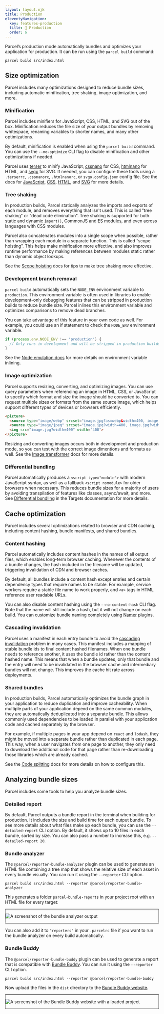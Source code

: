 ```yaml
---
layout: layout.njk
title: Production
eleventyNavigation:
  key: features-production
  title: 🚀 Production
  order: 6
---
```


Parcel’s production mode automatically bundles and optimizes your application for production. It can be run using the `parcel build` command:

```shell
parcel build src/index.html
```

## Size optimization

Parcel includes many optimizations designed to reduce bundle sizes, including automatic minification, tree shaking, image optimization, and more.

### Minification

Parcel includes minifiers for JavaScript, CSS, HTML, and SVG out of the box. Minification reduces the file size of your output bundles by removing whitespace, renaming variables to shorter names, and many other optimizations.

By default, minification is enabled when using the `parcel build` command. You can use the `--no-optimize` CLI flag to disable minification and other optimizations if needed.

Parcel uses [terser](https://github.com/fabiosantoscode/terser) to minify JavaScript, [cssnano](http://cssnano.co/) for CSS, [htmlnano](https://github.com/posthtml/htmlnano) for HTML, and [svgo](https://github.com/svg/svgo) for SVG. If needed, you can configure these tools using a `.terserrc`, `.cssnanorc`, `.htmlnanorc`, or `svgo.config.json` config file. See the docs for [JavaScript](/languages/babel/), [CSS](/languages/postcss/), [HTML](/languages/html), and [SVG](/languages/svg/) for more details.

### Tree shaking

In production builds, Parcel statically analyzes the imports and exports of each module, and removes everything that isn't used. This is called "tree shaking" or "dead code elimination". Tree shaking is supported for both static and dynamic `import()`, CommonJS and ES modules, and even across languages with CSS modules.

Parcel also concatenates modules into a single scope when possible, rather than wrapping each module in a separate function. This is called “scope hoisting”. This helps make minification more effective, and also improves runtime performance by making references between modules static rather than dynamic object lookups.

See the [Scope hoisting](/features/scope-hoisting/) docs for tips to make tree shaking more effective.

### Development branch removal

`parcel build` automatically sets the `NODE_ENV` environment variable to `production`. This environment variable is often used in libraries to enable development-only debugging features that can be stripped in production builds to reduce bundle size. Parcel inlines this environment variable and optimizes comparisons to remove dead branches.

You can take advantage of this feature in your own code as well. For example, you could use an if statement to check the `NODE_ENV` environment variable.

```javascript
if (process.env.NODE_ENV !== 'production') {
  // Only runs in development and will be stripped in production builds.
}
```

See the [Node emulation docs](/features/node-emulation/) for more details on environment variable inlining.

### Image optimization

Parcel supports resizing, converting, and optimizing images. You can use query parameters when referencing an image in HTML, CSS, or JavaScript to specify which format and size the image should be converted to. You can request multiple sizes or formats from the same source image, which helps support different types of devices or browsers efficiently.

```html
<picture>
  <source type="image/webp" srcset="image.jpg?as=webp&width=400, image.jpg?as=webp&width=800 2x">
  <source type="image/jpeg" srcset="image.jpg?width=400, image.jpg?width=800 2x">
  <img src="image.jpg?width=400" width="400">
</picture>
```

Resizing and converting images occurs both in development and production mode, so you can test with the correct image dimentions and formats as well. See the [Image transformer](/recipes/image/) docs for more details.

### Differential bundling

Parcel automatically produces a `<script type="module">` with modern JavaScript syntax, as well as a fallback `<script nomodule>` for older browsers when necessary. This reduces bundle sizes for a majority of users by avoiding transpilation of features like classes, async/await, and more. See [Differential bundling](/features/targets/#differential-bundling) in the Targets documentation for more details.

## Cache optimization

Parcel includes several optimizations related to browser and CDN caching, including content hashing, bundle manifests, and shared bundles.

### Content hashing

Parcel automatically includes content hashes in the names of all output files, which enables long-term browser caching. Whenever the contents of a bundle changes, the hash included in the filename will be updated, triggering invalidation of CDN and browser caches.

By default, all bundles include a content hash except entries and certain dependency types that require names to be stable. For example, service workers require a stable file name to work properly, and `<a>` tags in HTML reference user readable URLs.

You can also disable content hashing using the `--no-content-hash` CLI flag. Note that the name will still include a hash, but it will not change on each build. You can customize bundle naming completely using [Namer](/plugin-system/namer/) plugins.

### Cascading invalidation

Parcel uses a manifest in each entry bundle to avoid the [cascading invalidation](https://philipwalton.com/articles/cascading-cache-invalidation/) problem in many cases. This manifest includes a mapping of stable bundle ids to final content hashed filenames. When one bundle needs to reference another, it uses the bundle id rather than the content hashed name. This means that when a bundle updates, only that bundle and the entry will need to be invalidated in the browser cache and intermediary bundles will not change. This improves the cache hit rate across deployments.

### Shared bundles

In production builds, Parcel automatically optimizes the bundle graph in your application to reduce duplication and improve cacheability. When multiple parts of your application depend on the same common modules, they are automatically deduplicated into a separate bundle. This allows commonly used dependencies to be loaded in parallel with your application code and cached separately by the browser.

For example, if multiple pages in your app depend on `react` and `lodash`, they might be moved into a separate bundle rather than duplicated in each page. This way, when a user navigates from one page to another, they only need to download the additional code for that page rather than re-downloading those libraries which are already cached.

See the [Code splitting](/features/code-splitting/) docs for more details on how to configure this.

## Analyzing bundle sizes

Parcel includes some tools to help you analyze bundle sizes.

### Detailed report

By default, Parcel outputs a bundle report in the terminal when building for production. It includes the size and build time for each output bundle. To see more details about what files make up each bundle, you can use the `--detailed-report` CLI option. By default, it shows up to 10 files in each bundle, sorted by size. You can also pass a number to increase this, e.g. `--detailed-report 20`.

### Bundle analyzer

The `@parcel/reporter-bundle-analyzer` plugin can be used to generate an HTML file containing a tree map that shows the relative size of each asset in every bundle visually. You can run it using the `--reporter` CLI option.

```shell
parcel build src/index.html --reporter @parcel/reporter-bundle-analyzer
```

This generates a folder `parcel-bundle-reports` in your project root with an HTML file for every target:

<div style="border: 1px solid black">

![A screenshot of the bundle analyzer output](/assets/bundle-analyzer.png)

</div>

You can also add it to `"reporters"` in your `.parcelrc` file if you want to run the bundle analyzer on every build automatically.

### Bundle Buddy

The `@parcel/reporter-bundle-buddy` plugin can be used to generate a report that is compatible with [Bundle Buddy](https://bundle-buddy.com). You can run it using the `--reporter` CLI option.

```shell
parcel build src/index.html --reporter @parcel/reporter-bundle-buddy
```

Now upload the files in the `dist` directory to the [Bundle Buddy website](https://bundle-buddy.com/parcel).

<div style="border: 1px solid black">

![A screenshot of the Bundle Buddy website with a loaded project](/assets/bundle-buddy.png)

</div>
